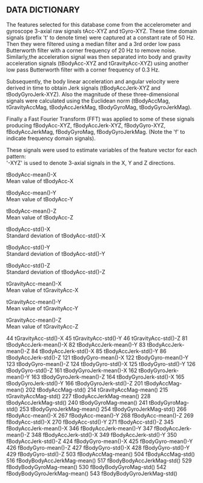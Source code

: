 ## DATA DICTIONARY
The features selected for this database come from the accelerometer and gyroscope 3-axial raw signals tAcc-XYZ and tGyro-XYZ.
These time domain signals (prefix 't' to denote time) were captured at a constant rate of 50 Hz. Then they were filtered using a median filter and a 3rd order low pass Butterworth filter with a corner frequency of 20 Hz to remove noise. Similarly,the acceleration signal was then separated into body and gravity acceleration signals (tBodyAcc-XYZ and tGravityAcc-XYZ) using another low pass Butterworth filter with a corner frequency of 0.3 Hz.   

Subsequently, the body linear acceleration and angular velocity were derived in time to obtain Jerk signals (tBodyAccJerk-XYZ and tBodyGyroJerk-XYZ). Also the magnitude of these three-dimensional signals were calculated using the Euclidean norm (tBodyAccMag, tGravityAccMag, tBodyAccJerkMag, tBodyGyroMag, tBodyGyroJerkMag).   

Finally a Fast Fourier Transform (FFT) was applied to some of these signals producing fBodyAcc-XYZ, fBodyAccJerk-XYZ,   fBodyGyro-XYZ, fBodyAccJerkMag, fBodyGyroMag, fBodyGyroJerkMag. (Note the 'f' to indicate frequency domain signals).   

These signals were used to estimate variables of the feature vector for each pattern:    
'-XYZ' is used to denote 3-axial signals in the X, Y and Z directions.  


tBodyAcc-mean()-X  
  Mean value of tBodyAcc-X  

tBodyAcc-mean()-Y  
  Mean value of tBodyAcc-Y  
  
tBodyAcc-mean()-Z  
  Mean value of tBodyAcc-Z  
  
tBodyAcc-std()-X  
  Standard deviation of tBodyAcc-std()-X  
  
tBodyAcc-std()-Y  
  Standard deviation of tBodyAcc-std()-Y    
  
tBodyAcc-std()-Z  
  Standard deviation of tBodyAcc-std()-Z

tGravityAcc-mean()-X  
  Mean value of tGravityAcc-X    

tGravityAcc-mean()-Y  
  Mean value of tGravityAcc-Y  
  
tGravityAcc-mean()-Z  
  Mean value of tGravityAcc-Z  
  
44 tGravityAcc-std()-X
45 tGravityAcc-std()-Y
46 tGravityAcc-std()-Z
81 tBodyAccJerk-mean()-X
82 tBodyAccJerk-mean()-Y
83 tBodyAccJerk-mean()-Z
84 tBodyAccJerk-std()-X
85 tBodyAccJerk-std()-Y
86 tBodyAccJerk-std()-Z
121 tBodyGyro-mean()-X
122 tBodyGyro-mean()-Y
123 tBodyGyro-mean()-Z
124 tBodyGyro-std()-X
125 tBodyGyro-std()-Y
126 tBodyGyro-std()-Z
161 tBodyGyroJerk-mean()-X
162 tBodyGyroJerk-mean()-Y
163 tBodyGyroJerk-mean()-Z
164 tBodyGyroJerk-std()-X
165 tBodyGyroJerk-std()-Y
166 tBodyGyroJerk-std()-Z
201 tBodyAccMag-mean()
202 tBodyAccMag-std()
214 tGravityAccMag-mean()
215 tGravityAccMag-std()
227 tBodyAccJerkMag-mean()
228 tBodyAccJerkMag-std()
240 tBodyGyroMag-mean()
241 tBodyGyroMag-std()
253 tBodyGyroJerkMag-mean()
254 tBodyGyroJerkMag-std()
266 fBodyAcc-mean()-X
267 fBodyAcc-mean()-Y
268 fBodyAcc-mean()-Z
269 fBodyAcc-std()-X
270 fBodyAcc-std()-Y
271 fBodyAcc-std()-Z
345 fBodyAccJerk-mean()-X
346 fBodyAccJerk-mean()-Y
347 fBodyAccJerk-mean()-Z
348 fBodyAccJerk-std()-X
349 fBodyAccJerk-std()-Y
350 fBodyAccJerk-std()-Z
424 fBodyGyro-mean()-X
425 fBodyGyro-mean()-Y
426 fBodyGyro-mean()-Z
427 fBodyGyro-std()-X
428 fBodyGyro-std()-Y
429 fBodyGyro-std()-Z
503 fBodyAccMag-mean()
504 fBodyAccMag-std()
516 fBodyBodyAccJerkMag-mean()
517 fBodyBodyAccJerkMag-std()
529 fBodyBodyGyroMag-mean()
530 fBodyBodyGyroMag-std()
542 fBodyBodyGyroJerkMag-mean()
543 fBodyBodyGyroJerkMag-std()
